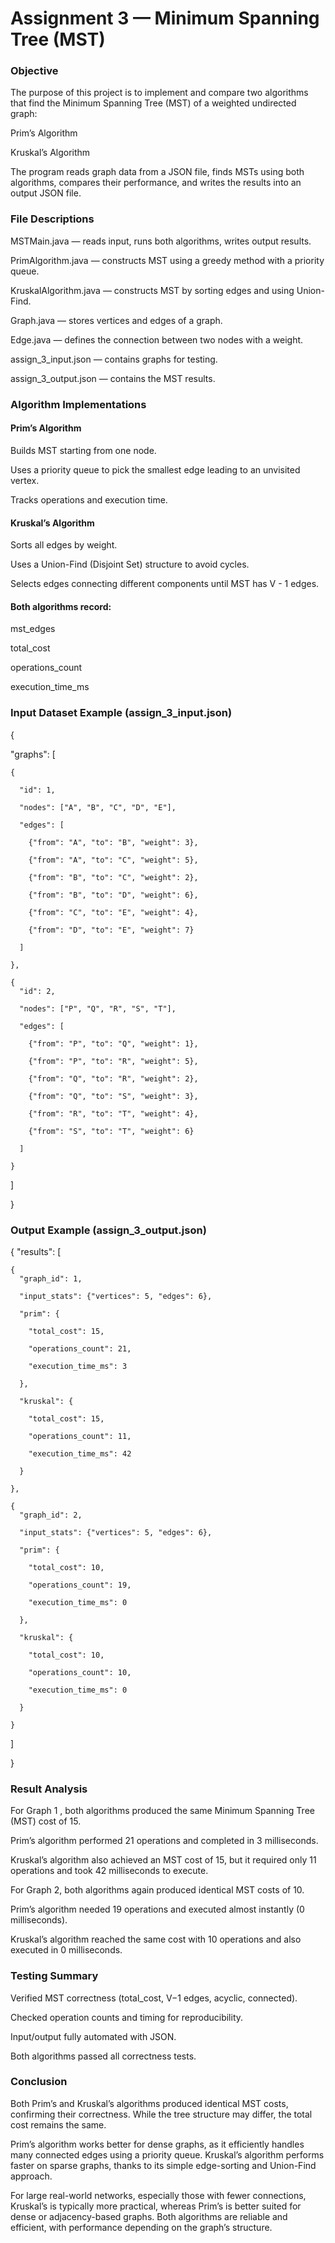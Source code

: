 # Assignment 3 — Minimum Spanning Tree (MST)

### Objective

The purpose of this project is to implement and compare two algorithms that find the Minimum Spanning Tree (MST) of a weighted undirected graph:

Prim’s Algorithm

Kruskal’s Algorithm

The program reads graph data from a JSON file, finds MSTs using both algorithms, compares their performance, and writes the results into an output JSON file.

### File Descriptions

MSTMain.java — reads input, runs both algorithms, writes output results.

PrimAlgorithm.java — constructs MST using a greedy method with a priority queue.

KruskalAlgorithm.java — constructs MST by sorting edges and using Union-Find.

Graph.java — stores vertices and edges of a graph.

Edge.java — defines the connection between two nodes with a weight.

assign_3_input.json — contains graphs for testing.

assign_3_output.json — contains the MST results.


### Algorithm Implementations

#### Prim’s Algorithm

Builds MST starting from one node.

Uses a priority queue to pick the smallest edge leading to an unvisited vertex.

Tracks operations and execution time.

#### Kruskal’s Algorithm

Sorts all edges by weight.

Uses a Union-Find (Disjoint Set) structure to avoid cycles.

Selects edges connecting different components until MST has V - 1 edges.

#### Both algorithms record:

mst_edges

total_cost

operations_count

execution_time_ms

### Input Dataset Example (assign_3_input.json)

{

  "graphs": [
  
    {
    
      "id": 1,
      
      "nodes": ["A", "B", "C", "D", "E"],
      
      "edges": [
      
        {"from": "A", "to": "B", "weight": 3},
        
        {"from": "A", "to": "C", "weight": 5},
        
        {"from": "B", "to": "C", "weight": 2},
        
        {"from": "B", "to": "D", "weight": 6},
        
        {"from": "C", "to": "E", "weight": 4},
        
        {"from": "D", "to": "E", "weight": 7}
        
      ]
      
    },
    
    {
      "id": 2,
      
      "nodes": ["P", "Q", "R", "S", "T"],
      
      "edges": [
      
        {"from": "P", "to": "Q", "weight": 1},
        
        {"from": "P", "to": "R", "weight": 5},
        
        {"from": "Q", "to": "R", "weight": 2},
        
        {"from": "Q", "to": "S", "weight": 3},
        
        {"from": "R", "to": "T", "weight": 4},
        
        {"from": "S", "to": "T", "weight": 6}
        
      ]
      
    }
    
  ]
  
}

### Output Example (assign_3_output.json)

{
  "results": [
  
    {
      "graph_id": 1,
      
      "input_stats": {"vertices": 5, "edges": 6},
      
      "prim": {
      
        "total_cost": 15,
        
        "operations_count": 21,
        
        "execution_time_ms": 3
        
      },
      
      "kruskal": {
      
        "total_cost": 15,
        
        "operations_count": 11,
        
        "execution_time_ms": 42
        
      }
      
    },
    
    {
      "graph_id": 2,
      
      "input_stats": {"vertices": 5, "edges": 6},
      
      "prim": {
      
        "total_cost": 10,
        
        "operations_count": 19,
        
        "execution_time_ms": 0
        
      },
      
      "kruskal": {
      
        "total_cost": 10,
        
        "operations_count": 10,
        
        "execution_time_ms": 0
        
      }
      
    }
    
  ]
  
}

### Result Analysis

For Graph 1 , both algorithms produced the same Minimum Spanning Tree (MST) cost of 15.

Prim’s algorithm performed 21 operations and completed in 3 milliseconds.

Kruskal’s algorithm also achieved an MST cost of 15, but it required only 11 operations and took 42 milliseconds to execute.

For Graph 2, both algorithms again produced identical MST costs of 10.

Prim’s algorithm needed 19 operations and executed almost instantly (0 milliseconds).

Kruskal’s algorithm reached the same cost with 10 operations and also executed in 0 milliseconds.

### Testing Summary

Verified MST correctness (total_cost, V−1 edges, acyclic, connected).

Checked operation counts and timing for reproducibility.

Input/output fully automated with JSON.

Both algorithms passed all correctness tests.

### Conclusion

Both Prim’s and Kruskal’s algorithms produced identical MST costs, confirming their correctness. While the tree structure may differ, the total cost remains the same.

Prim’s algorithm works better for dense graphs, as it efficiently handles many connected edges using a priority queue.
Kruskal’s algorithm performs faster on sparse graphs, thanks to its simple edge-sorting and Union-Find approach.

For large real-world networks, especially those with fewer connections, Kruskal’s is typically more practical, whereas Prim’s is better suited for dense or adjacency-based graphs. Both algorithms are reliable and efficient, with performance depending on the graph’s structure.
